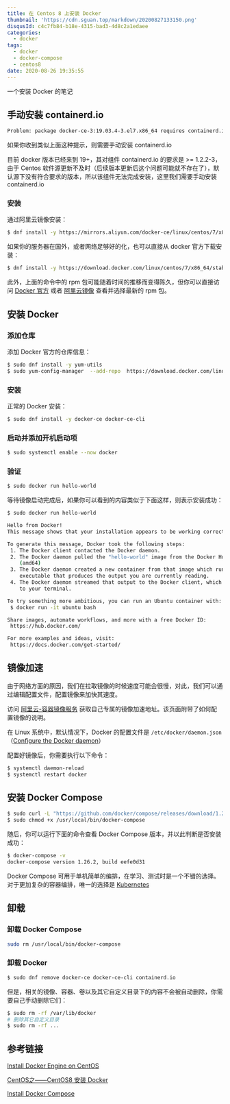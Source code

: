 ```yaml
---
title: 在 Centos 8 上安装 Docker
thumbnail: 'https://cdn.sguan.top/markdown/20200827133150.png'
disqusId: c4c7fb84-b18e-4315-bad3-4d8c2a1edaee
categories:
  - docker
tags:
  - docker
  - docker-compose
  - centos8
date: 2020-08-26 19:35:55
---
```


一个安装 Docker 的笔记

<!-- more -->

## 手动安装 containerd.io

```bash
Problem: package docker-ce-3:19.03.4-3.el7.x86_64 requires containerd.io >= 1.2.2-3
```

如果你收到类似上面这种提示，则需要手动安装 containerd.io

目前 docker 版本已经来到 19+，其对组件 containerd.io 的要求是 >= 1.2.2-3，由于 Centos 软件源更新不及时（后续版本更新后这个问题可能就不存在了），默认源下没有符合要求的版本，所以该组件无法完成安装，这里我们需要手动安装 containerd.io

### 安装

通过阿里云镜像安装：

```bash
$ dnf install -y https://mirrors.aliyun.com/docker-ce/linux/centos/7/x86_64/stable/Packages/containerd.io-1.2.6-3.3.el7.x86_64.rpm
```

如果你的服务器在国外，或者网络足够好的化，也可以直接从 docker 官方下载安装：

```bash
$ dnf install -y https://download.docker.com/linux/centos/7/x86_64/stable/Packages/containerd.io-1.2.6-3.3.el7.x86_64.rpm
```

此外，上面的命令中的 rpm 包可能随着时间的推移而变得陈久，但你可以直接访问 [Docker 官方](https://download.docker.com/linux/centos/7/x86_64/stable/Packages) 或者 [阿里云镜像](https://mirrors.aliyun.com/docker-ce/linux/centos/7/x86_64/stable/Packages) 查看并选择最新的 rpm 包。

## 安装 Docker

### 添加仓库

添加 Docker 官方的仓库信息：

```bash
$ sudo dnf install -y yum-utils
$ sudo yum-config-manager  --add-repo  https://download.docker.com/linux/centos/docker-ce.repo
```

### 安装

正常的 Docker 安装： 

```bash
$ sudo dnf install -y docker-ce docker-ce-cli
```

### 启动并添加开机启动项

```bash
$ sudo systemctl enable --now docker
```

### 验证

```bash
$ sudo docker run hello-world
```

等待镜像启动完成后，如果你可以看到的内容类似于下面这样，则表示安装成功：

```bash
$ sudo docker run hello-world

Hello from Docker!
This message shows that your installation appears to be working correctly.

To generate this message, Docker took the following steps:
 1. The Docker client contacted the Docker daemon.
 2. The Docker daemon pulled the "hello-world" image from the Docker Hub.
    (amd64)
 3. The Docker daemon created a new container from that image which runs the
    executable that produces the output you are currently reading.
 4. The Docker daemon streamed that output to the Docker client, which sent it
    to your terminal.

To try something more ambitious, you can run an Ubuntu container with:
 $ docker run -it ubuntu bash

Share images, automate workflows, and more with a free Docker ID:
 https://hub.docker.com/

For more examples and ideas, visit:
 https://docs.docker.com/get-started/
```

## 镜像加速

由于网络方面的原因，我们在拉取镜像的时候速度可能会很慢，对此，我们可以通过编辑配置文件，配置镜像来加快其速度。

访问 [阿里云-容器镜像服务](https://cr.console.aliyun.com/undefined/instances/mirrors) 获取自己专属的镜像加速地址。该页面附带了如何配置镜像的说明。

在 Linux 系统中，默认情况下，Docker 的配置文件是 `/etc/docker/daemon.json`（[Configure the Docker daemon](https://docs.docker.com/config/daemon/#configure-the-docker-daemon)）

配置好镜像后，你需要执行以下命令：

```bash
$ systemctl daemon-reload 
$ systemctl restart docker
```

## 安装 Docker Compose

```bash
$ sudo curl -L "https://github.com/docker/compose/releases/download/1.26.2/docker-compose-$(uname -s)-$(uname -m)" -o /usr/local/bin/docker-compose
$ sudo chmod +x /usr/local/bin/docker-compose
```

随后，你可以运行下面的命令查看 Docker Compose 版本，并以此判断是否安装成功：

```bash
$ docker-compose -v
docker-compose version 1.26.2, build eefe0d31
```

Docker Compose 可用于单机简单的编排，在学习、测试时是一个不错的选择。对于更加复杂的容器编排，唯一的选择是 [Kubernetes](https://kubernetes.io)

## 卸载

### 卸载 Docker Compose

```bash
sudo rm /usr/local/bin/docker-compose
```

### 卸载 Docker

```bash
$ sudo dnf remove docker-ce docker-ce-cli containerd.io
```

但是，相关的镜像、容器、卷以及其它自定义目录下的内容不会被自动删除，你需要自己手动删除它们：

```bash
$ sudo rm -rf /var/lib/docker
# 删除其它自定义目录
$ sudo rm -rf ...
```

## 参考链接

[Install Docker Engine on CentOS](https://docs.docker.com/engine/install/centos/)

[CentOS之——CentOS8 安装 Docker](https://blog.csdn.net/l1028386804/article/details/105480007)

[Install Docker Compose](https://docs.docker.com/compose/install/#install-compose-on-linux-systems)